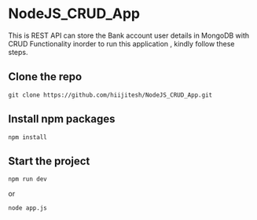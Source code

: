 # NodeJS_CRUD_App
This is REST API can store the Bank account user details in MongoDB with CRUD Functionality
inorder to run this application , kindly follow these steps.

## Clone the repo
```
git clone https://github.com/hiijitesh/NodeJS_CRUD_App.git
```
## Install npm packages
```
npm install
```
## Start the project
```
npm run dev
```
or
```
node app.js
```
